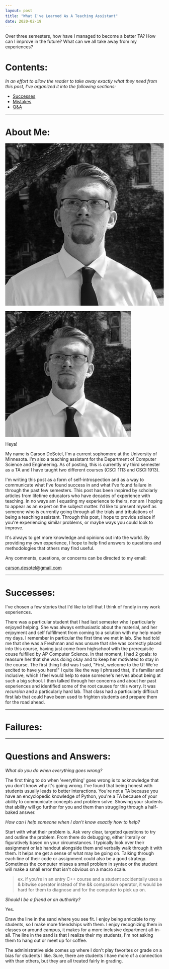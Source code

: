 ```yaml
---
layout: post
title: "What I've Learned As A Teaching Assistant"
date: 2020-02-19
---
```


Over three semesters, how have I managed to become a better TA? How can I improve in the future? What can we all take away from my experiences?

# Contents:

*In an effort to allow the reader to take away exactly what they need from this post, I've organized it into the following sections:*

* [Successes](#success)
* [Mistakes](#failure)
* [Q&A](#qa)

--- 

<a name="about_me"> </a>
# About Me:

![me](../images/carson_TA_article.jpg)

<img  src=../images/carson_TA_article.jpg width="400" height="400" align="center"/>

Heya!

My name is Carson DeSotel, I'm a current sophomore at the University of Minnesota. I'm also a teaching assistant for the Department of Computer Science and Engineering. As of posting, this is currently my third semester as a TA and I have taught two different courses (CSCI 1113 and CSCI 1913). 

I'm writing this post as a form of self-introspection and as a way to communicate what I've found success in and what I've found failure in through the past few semesters. This post has been inspired by scholarly articles from lifetime educators who have decades of experience with teaching. In no ways am I equating my experience to theirs, nor am I hoping to appear as an expert on the subject matter. I'd like to present myself as someone who is currently going through all the trials and tribulations of being a teaching assistant. Through this post, I hope to provide solace if you're experiencing similar problems, or maybe ways you could look to improve. 

It's always to get more knowledge and opinions out into the world. By providing my own experience, I hope to help find answers to questions and methodologies that others may find useful.

Any comments, questions, or concerns can be directed to my email: 

carson.desotel@gmail.com

---

<a name="success"> </a>
# Successes:

I've chosen a few stories that I'd like to tell that I think of fondly in my work experiences. 

There was a particular student that I had last semester who I particularly enjoyed helping. She was always enthusiastic about the material, and her enjoyment and self fulfillment from coming to a solution with my help made my days. I remember in particular the first time we met in lab. She had told me that she was a Freshman and was unsure that she was correctly placed into this course, having just come from highschool with the prerequisite couse fulfilled by AP Computer Science. In that moment, I had 2 goals: to reassure her that she was doing okay and to keep her motivated to stay in the course. The first thing I did was I said, "First, welcome to the U! We're excited to have you here!" I quite like the way I phrased that, it's familiar and inclusive, which I feel would help to ease someone's nerves about being at such a big school. I then talked through her concerns and about her past experiences and identified some of the root causes for this worry. It was *recursion* and a particularly hard lab. That class had a particularly difficult first lab that could have been used to frighten students and prepare them for the road ahead.

---

<a name="failure"> </a>
# Failures:

---

<a name="qa"> </a>
# Questions and Answers:

*What do you do when everything goes wrong?*

The first thing to do when 'everything' goes wrong is to acknowledge that you don't know why it's going wrong. I've found that being honest with students usually leads to better interactions. You're not a TA because you have an encyclopedic knowledge of Python, you're a TA because of your ability to communicate concepts and problem solve. Showing your students that ability will go further for you and them than struggling through a half-baked answer.

*How can I help someone when I don't know exactly how to help?*

Start with what their problem is. Ask very clear, targeted questions to try and outline the problem. From there do debugging, either literally or figuratively based on your circumstances. I typically look over their assignment or lab handout alongside them and verbally walk through it with them. It helps me get a sense of what may be going on. Talking through each line of their code or assignment could also be a good strategy. Sometimes the computer misses a small problem in syntax or the student will make a small error that isn't obvious on a macro scale. 

> ex. if you're in an entry C++ course and a student accidentally uses a & bitwise operator instead of the && comparison operator, it would be hard for them to diagnose and for the computer to pick up on.

*Should I be a friend or an authority?*

Yes.

Draw the line in the sand where you see fit. I enjoy being amicable to my students, so I make more friendships with them. I enjoy recognizing them in classes or around campus, it makes for a more inclusive department all-in-all. The line in the sand is that I realize their my students, I'm not asking them to hang out or meet up for coffee. 

The administrative side comes up where I don't play favorites or grade on a bias for students I like. Sure, there are students I have more of a connection with than others, but they are all treated fairly in grading. 